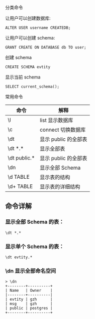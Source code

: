 分类命令


让用户可以创建数据库:

    ALTER USER username CREATEDB;

让用户可以创建 schema:

    GRANT CREATE ON DATABASE db TO user;

创建 schema

    CREATE SCHEMA evtity

显示当前 schema

    SELECT current_schema();




常用命令

| 命令              | 解释 |
|-------------------|------------|
| \l                | list 显示数据库 |
| \c                | connect 切换数据库 |
| \dt               | 显示 public 的全部表 |
| \dt \*.\*         | 显示全部表 |
| \dt public.\*     | 显示 public 的全部表 |
| \dn               | 显示全部 Schema |
| \d TABLE          | 显示表的结构 |
| \d+ TABLE         | 显示表的详细结构 |



## 命令详解

### 显示全部 Schema 的表：

    \dt *.*

### 显示单个 Schema 的表：

    \dt evtity.*

### \dn 显示全部命名空间


    > \dn
    +--------+----------+
    | Name   | Owner    |
    |--------+----------|
    | evtity | gzh      |
    | msg    | gzh      |
    | public | postgres |
    +--------+----------+




